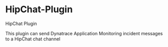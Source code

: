 # HipChat-Plugin
HipChat Plugin

This plugin can send Dynatrace Application Monitoring incident messages to a HipChat chat channel
